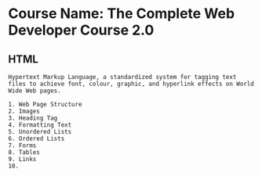 # Course Name: The Complete Web Developer Course 2.0

## HTML
	Hypertext Markup Language, a standardized system for tagging text files to achieve font, colour, graphic, and hyperlink effects on World Wide Web pages.

	1. Web Page Structure
	2. Images
	3. Heading Tag
	4. Formatting Text
	5. Unordered Lists
	6. Ordered Lists
	7. Forms
	8. Tables
	9. Links
	10.
